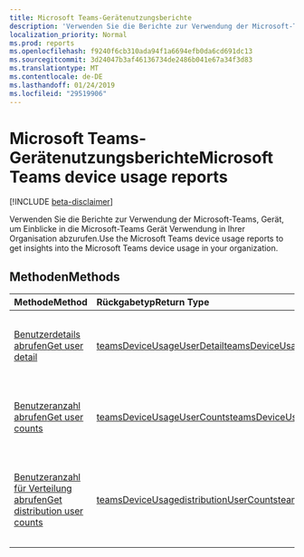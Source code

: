 ```yaml
---
title: Microsoft Teams-Gerätenutzungsberichte
description: 'Verwenden Sie die Berichte zur Verwendung der Microsoft-Teams, Gerät, um Einblicke in die Microsoft-Teams Gerät Verwendung in Ihrer Organisation abzurufen. '
localization_priority: Normal
ms.prod: reports
ms.openlocfilehash: f9240f6cb310ada94f1a6694efb0da6cd691dc13
ms.sourcegitcommit: 3d24047b3af46136734de2486b041e67a34f3d83
ms.translationtype: MT
ms.contentlocale: de-DE
ms.lasthandoff: 01/24/2019
ms.locfileid: "29519906"
---
```

# <a name="microsoft-teams-device-usage-reports"></a><span data-ttu-id="13903-103">Microsoft Teams-Gerätenutzungsberichte</span><span class="sxs-lookup"><span data-stu-id="13903-103">Microsoft Teams device usage reports</span></span>

[!INCLUDE [beta-disclaimer](../../includes/beta-disclaimer.md)]

<span data-ttu-id="13903-104">Verwenden Sie die Berichte zur Verwendung der Microsoft-Teams, Gerät, um Einblicke in die Microsoft-Teams Gerät Verwendung in Ihrer Organisation abzurufen.</span><span class="sxs-lookup"><span data-stu-id="13903-104">Use the Microsoft Teams device usage reports to get insights into the Microsoft Teams device usage in your organization.</span></span> 

## <a name="methods"></a><span data-ttu-id="13903-105">Methoden</span><span class="sxs-lookup"><span data-stu-id="13903-105">Methods</span></span>

| <span data-ttu-id="13903-106">Methode</span><span class="sxs-lookup"><span data-stu-id="13903-106">Method</span></span>                                   | <span data-ttu-id="13903-107">Rückgabetyp</span><span class="sxs-lookup"><span data-stu-id="13903-107">Return Type</span></span>                              | <span data-ttu-id="13903-108">Beschreibung</span><span class="sxs-lookup"><span data-stu-id="13903-108">Description</span></span>                              |
| :--------------------------------------- | :--------------------------------------- | :--------------------------------------- |
| [<span data-ttu-id="13903-109">Benutzerdetails abrufen</span><span class="sxs-lookup"><span data-stu-id="13903-109">Get user detail</span></span>](../api/reportroot-getteamsdeviceusageuserdetail.md) | [<span data-ttu-id="13903-110">teamsDeviceUsageUserDetail</span><span class="sxs-lookup"><span data-stu-id="13903-110">teamsDeviceUsageUserDetail</span></span>](../resources/teamsdeviceusageuserdetail.md) | <span data-ttu-id="13903-111">Abrufen von Details zur Microsoft Teams-Gerätenutzung nach Benutzer.</span><span class="sxs-lookup"><span data-stu-id="13903-111">Get details about Microsoft Teams device usage by user.</span></span> |
| [<span data-ttu-id="13903-112">Benutzeranzahl abrufen</span><span class="sxs-lookup"><span data-stu-id="13903-112">Get user counts</span></span>](../api/reportroot-getteamsdeviceusageusercounts.md) | [<span data-ttu-id="13903-113">teamsDeviceUsageUserCounts</span><span class="sxs-lookup"><span data-stu-id="13903-113">teamsDeviceUsageUserCounts</span></span>](../resources/teamsdeviceusageusercounts.md) | <span data-ttu-id="13903-114">Abrufen der Anzahl der täglichen eindeutigen Benutzer nach Gerätetyp.</span><span class="sxs-lookup"><span data-stu-id="13903-114">Get the number of daily unique users by device type.</span></span> |
| [<span data-ttu-id="13903-115">Benutzeranzahl für Verteilung abrufen</span><span class="sxs-lookup"><span data-stu-id="13903-115">Get distribution user counts</span></span>](../api/reportroot-getteamsdeviceusagedistributionusercounts.md) | [<span data-ttu-id="13903-116">teamsDeviceUsagedistributionUserCounts</span><span class="sxs-lookup"><span data-stu-id="13903-116">teamsDeviceUsagedistributionUserCounts</span></span>](../resources/teamsdeviceusagedistributionusercounts.md) | <span data-ttu-id="13903-117">Abrufen der Anzahl der eindeutigen Benutzer nach Gerätetyp im ausgewählten Zeitraum.</span><span class="sxs-lookup"><span data-stu-id="13903-117">Get the number of unique users by device type over the selected time period.</span></span> |
<!--
{
  "type": "#page.annotation",
  "suppressions": [
    "Error: /api-reference/beta/resources/microsoft-teams-device-usage-reports.md:\r\n      Exception processing links.\r\n    System.ArgumentException: Link Definition was null. Link text: !INCLUDE [beta-disclaimer](../../includes/beta-disclaimer.md)\r\n      at ApiDoctor.Validation.DocFile.get_LinkDestinations()\r\n      at ApiDoctor.Validation.DocSet.ValidateLinks(Boolean includeWarnings, String[] relativePathForFiles, IssueLogger issues, Boolean requireFilenameCaseMatch, Boolean printOrphanedFiles)"
  ]
}
-->
